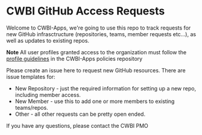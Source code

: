 # CWBI GitHub Access Requests

Welcome to CWBI-Apps, we're going to use this repo to track requests for new GitHub infrasctructure (repositories, teams, member requests etc...), as well as updates to existing repos.

**Note** All user profiles granted access to the organization must follow the [profile guidelines](https://github.com/cwbi-apps/policies?tab=readme-ov-file#user-profiles) in the CWBI-Apps policies repository

Please create an issue here to request new GitHub resources.  There are issue templates for:

* New Repository - just the required information for setting up a new repo, including member access.
* New Member - use this to add one or more members to existing teams/repos.
* Other - all other requests can be pretty open ended.

If you have any questions, please contact the CWBI PMO
